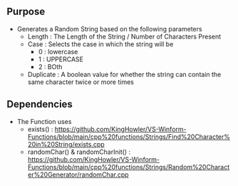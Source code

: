 ## Purpose
- Generates a Random String based on the following parameters
  - Length    : The Length of the String / Number of Characters Present
  - Case      : Selects the case in which the string will be
    - 0 : lowercase
    - 1 : UPPERCASE
    - 2 : BOth
  - Duplicate : A boolean value for whether the string can contain the same character twice or more times
## Dependencies
- The Function uses
  - exists() : https://github.com/KingHowler/VS-Winform-Functions/blob/main/cpp%20functions/Strings/Find%20Character%20in%20String/exists.cpp
  - randomChar() & randomCharInit() : https://github.com/KingHowler/VS-Winform-Functions/blob/main/cpp%20functions/Strings/Random%20Character%20Generator/randomChar.cpp
